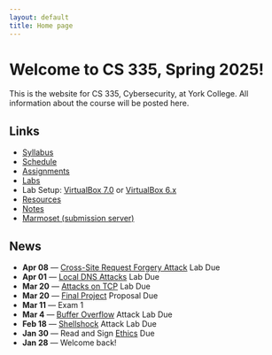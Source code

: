 ```yaml
---
layout: default
title: Home page
---
```

# Welcome to CS 335, Spring 2025!

This is the website for CS 335, Cybersecurity, at York College. All information about the course will be posted here.

## Links

* [Syllabus](syllabus/index.html)
* [Schedule](schedule/index.html)
* [Assignments](assignments/index.html)
* [Labs](labs/index.html)
* Lab Setup: [VirtualBox 7.0](labs/setupv7.html) or [VirtualBox 6.x](labs/setup.html)
* [Resources](resources/index.html)
* [Notes](notes/index.html)
* <a href="https://cs.ycp.edu/marmoset" target="_blank">Marmoset (submission server)</a>

## News
<!-- * **May 09** &mdash; Final Project Presentations (as needed)
* **May 07** &mdash; Final Project Presentations
* **May 02** &mdash; [Final Project](assignments/project.html) Code, Slides, Report Due
* **Apr 30** &mdash; Optional Labs Due
* **Apr 30** &mdash; [SQL Injection Attack](labs/sql_attack.html) Lab Due
* **Apr 28** &mdash; [Cross-Site Scripting Attack](labs/xss_attack.html) Lab Due
* **Apr 14** &mdash; [Cross-Site Request Forgery Attack](labs/csrf.html) Lab Due  
-->

* **Apr 08** &mdash; [Cross-Site Request Forgery Attack](labs/csrf.html) Lab Due 
* **Apr 01** &mdash; [Local DNS Attacks](labs/dns_attack.html) Lab Due
* **Mar 20** &mdash; [Attacks on TCP](labs/tcp_attack.html) Lab Due
* **Mar 20** &mdash; [Final Project](assignments/project.html) Proposal Due
* **Mar 11** &mdash; Exam 1
* **Mar 4** &mdash; [Buffer Overflow](labs/buffer_overflow.html) Attack Lab Due
* **Feb 18** &mdash; [Shellshock](labs/shellshock.html) Attack Lab Due
* **Jan 30** &mdash; Read and Sign [Ethics](assignments/ethics.html) Due
* **Jan 28** &mdash; Welcome back!